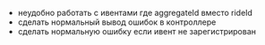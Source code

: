 - неудобно работать с ивентами где aggregateId вместо rideId
- сделать нормальный вывод ошибок в контроллере
- сделать нормальную ошибку если ивент не зарегистрирован